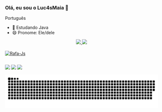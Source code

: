 ### Olá, eu sou o Luc4sMaia 👋

Português

- 🌱 Estudando Java
- 😄 Pronome: Ele/dele


<div align="center">
  <a href="https://github.com/Luc4sMaia">
  <img height="170em" src="https://github-readme-stats.vercel.app/api?username=Luc4sMaia&show_icons=true&theme=dracula&include_all_commits=true&count_private=true"/>
  <img height="170em" src="https://github-readme-stats.vercel.app/api/top-langs/?username=Luc4sMaia&layout=compact&langs_count=7&theme=dracula"/>
</div>
  
<div style="display: inline_block"><br>
<img align="center" alt="Rafa-Js" height="30" width="40" src="https://cdn.jsdelivr.net/gh/devicons/devicon/icons/java/java-original.svg" />          
</div>
       
##
  
<div>
 <a href="https://discord.gg/wagxzStdcR" target="_blank"><img src="https://img.shields.io/badge/Discord-7289DA?style=for-the-badge&logo=discord&logoColor=white" target="_blank"></a> 
  <a href = "mailto:contatorafaballerini@gmail.com"><img src="https://img.shields.io/badge/-Gmail-%23333?style=for-the-badge&logo=gmail&logoColor=white" target="_blank"></a>
  <a href="https://www.linkedin.com/in/rafaella-ballerini-45875016a" target="_blank"><img src="https://img.shields.io/badge/-LinkedIn-%230077B5?style=for-the-badge&logo=linkedin&logoColor=white" target="_blank"></a> 
  
   ![Snake animation](https://github.com/Luc4sMaia/Luc4sMaia/blob/output/github-contribution-grid-snake.svg)
  
  
</div>
    
  
            
        
          
            
          
          
